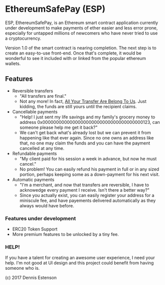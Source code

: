 # EthereumSafePay (ESP)

ESP, EthereumSafePay, is an Ethereum smart contract application currently under development to make payments of ether easier and less error prone, especially for untapped millions of newcomers who have never tried to use a cryptocurrency.

Version 1.0 of the smart contract is nearing completion. The next step is to create an easy-to-use front-end. Once that's complete, it would be wonderful to see it included with or linked from the popular ethereum wallets.


## Features ##
* Reversible transfers
  * "All transfers are final."
  * Not any more! In fact, [All Your Transfer Are Belong To Us](https://github.com/ethereum/go-ethereum/releases/tag/v1.6.7). Just kidding, the funds are still yours until the recipient claims.
* Cancellable payments
  * "Help! I just sent my life savings and my family's grocery money to address 0x0000000000000000000000000000000000000123, can someone please help me get it back?"
  * We can't get back what's already lost but we can prevent it from happening like that ever again. Since no one owns an address like that, no one may claim the funds and you can have the payment cancelled at any time.
* Refundable payments
  * "My client paid for his session a week in advance, but now he must cancel."
  * No problem! You can easily refund his payment in full or in any sized portion, perhaps keeping some as a down-payment for his next visit.
* Automatic payments
  * "I'm a merchant, and now that transfers are reversible, I have to acknowedge every payment I receive. Isn't there a better way?"
  * Since you actually exist, you can easily register your address for a miniscule fee, and have payements delivered automatically as they always would have before.


### Features under development ###
* ERC20 Token Support
* More premium features to be unlocked by a tiny fee.

### HELP! ###
If you have a talent for creating an awesome user experience, I need your help. I'm not good at UI design and this project could benefit from having someone who is.


(c) 2017 Dennis Estenson
